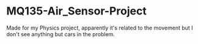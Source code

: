 # MQ135-Air_Sensor-Project
Made for my Physics project, apparently it's related to the movement but I don't see anything but cars in the problem.

